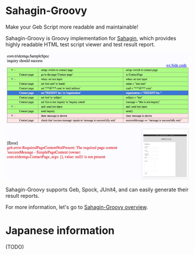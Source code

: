 # Sahagin-Groovy

Make your Geb Script more readable and maintainable!

Sahagin-Groovy is Groovy implementation for [Sahagin](https://github.com/SahaginOrg/sahagin-java), which provides highly readable HTML test script viewer and test result report.


<img src="https://github.com/SahaginOrg/sahagin-groovy/blob/master/wiki-images/SahaginReport.jpg" height="350px" />

Sahagin-Groovy supports Geb, Spock, JUnit4, and can easily generate their result reports.

For more information, let's go to [Sahagin-Groovy overview](https://github.com/SahaginOrg/sahagin-groovy/wiki/Sahagin-Groovy-overview).

# Japanese information

(TODO)
